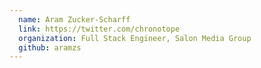 ```yaml
---
  name: Aram Zucker-Scharff
  link: https://twitter.com/chronotope
  organization: Full Stack Engineer, Salon Media Group
  github: aramzs
---
```

